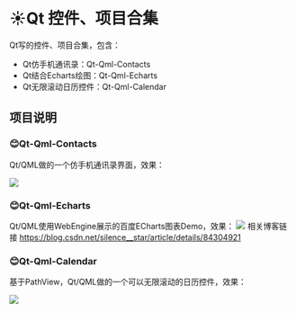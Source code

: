 # :sunny:Qt 控件、项目合集
Qt写的控件、项目合集，包含：
- Qt仿手机通讯录：Qt-Qml-Contacts
- Qt结合Echarts绘图：Qt-Qml-Echarts
- Qt无限滚动日历控件：Qt-Qml-Calendar

## 项目说明

###  :blush:Qt-Qml-Contacts

Qt/QML做的一个仿手机通讯录界面，效果：

![](https://github.com/licoba/QtProjects/blob/master/Qt-Qml-Contacts/demo.gif)

###  :blush:Qt-Qml-Echarts

Qt/QML使用WebEngine展示的百度ECharts图表Demo，效果：
![](https://pic.downk.cc/item/5fc0588315e7719084459bc7.jpg)
相关博客链接
https://blog.csdn.net/silence__star/article/details/84304921

###  :blush:Qt-Qml-Calendar

基于PathView，Qt/QML做的一个可以无限滚动的日历控件，效果：

![](https://github.com/licoba/QtProjects/blob/master/Qt-Qml-Calendar/icon/demo.gif)
